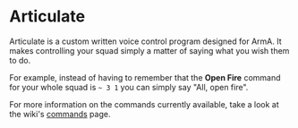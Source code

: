 # Articulate
Articulate is a custom written voice control program designed for ArmA. It makes controlling your squad simply a matter of saying what you wish them to do.

For example, instead of having to remember that the **Open Fire** command for your whole squad is `~ 3 1` you can simply say "All, open fire".

For more information on the commands currently available, take a look at the wiki's [commands](https://github.com/Mpstark/articulate/wiki/Commands) page.